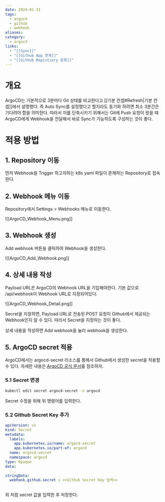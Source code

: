 ```yaml
---
date: 2024-01-31
tags:
  - argocd
  - github
  - webhook
aliases: 
category:
  - argocd
links:
  - "[[Sync]]"
  - "[[Github App 연계]]"
  - "[[Github Repistiory 등록]]"
---
```

# 개요


ArgoCD는 기본적으로 3분마다 Git 상태를 비교한다고 [[기본 컨셉#Refresh|기본 컨셉]]에서 설명했다. 즉 Auto Sync를 설정했다고 할지라도 동기화 하려면 최소 3분간은 기다려야 함을 의미한다. 따라서 이를 단축시키기 위해서는 Git에 Push 요청이 왔을 때 ArgoCD에게 Webhook을 전달해서 바로 Sync가 가능하도록 구성하는 것이 좋다.


# 적용 방법


## 1. Repository 이동

먼저 Webhook을 Trigger 하고자하는 k8s yaml 파일이 존재하는 Repository로 접속한다.


## 2. Webhook 메뉴 이동

Repository에서 Settings > Webhooks 메뉴로 이동한다.

![[ArgoCD_Webhook_Menu.png]]

## 3. Webhook 생성


Add webhook 버튼을 클릭하여 Webhook을 생성한다.

![[ArgoCD_Add_Webhook.png]]


## 4. 상세 내용 작성

Payload URL은 ArgoCD의 Webhook URL을 기입해야한다. 기본 값으로 /api/webhook이 Webhook URL로 지정되어있다.

![[ArgoCD_Webhook_Detail.png]]

Secret을 지정하면, Payload URL로 전송된 POST 요청이 Github에서 제공되는 Webhook인지 알 수 있다. 따라서 Secret을 지정하는 것이 좋다. 

상세 내용을 작성하면 Add webhook을 눌러 webhook을 생성한다.


## 5. ArgoCD secret 적용


ArgoCD에서는 argocd-secret 리소스를 통해서 Github에서 생성한 secret을 적용할 수 있다. 자세한 내용은 [ArgoCD 공식 문서](https://argo-cd.readthedocs.io/en/stable/operator-manual/webhook/#2-configure-argo-cd-with-the-webhook-secret-optional)를 참조하자.


### 5.1 Secret 변경


```bash
kubectl edit secret argocd-secret -n argocd
```

Secret 수정을 위해 위 명령어를 입력한다.


### 5.2 Github Secret Key 추가


```yaml
apiVersion: v1
kind: Secret
metadata:
  labels:
    app.kubernetes.io/name: argocd-secret
    app.kubernetes.io/part-of: argocd
  name: argocd-secret
  namespace: argocd
type: Opaque    
data:
  ...
stringData:
  webhook.github.secret : <<Github Secret Key 입력>>  
  
```

위 처럼 secret 값을 입력한 후 저장한다.